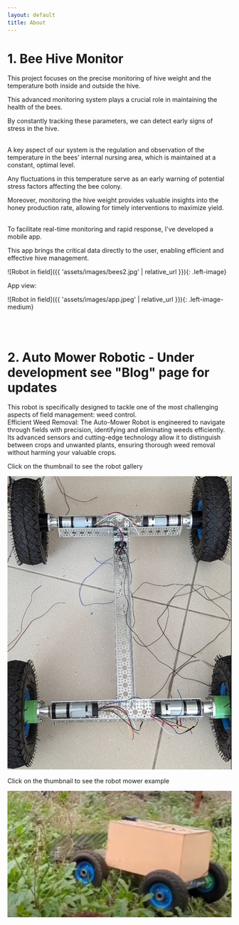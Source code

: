 ```yaml
---
layout: default
title: About
---
```

# 1. Bee Hive Monitor
<p class="larger-font">
This project focuses on the precise monitoring of hive weight and the temperature both inside and outside the hive.<br> 

This advanced monitoring system plays a crucial role in maintaining the health of the bees. <br>

By constantly tracking these parameters, we can detect early signs of stress in the hive.<br><br>

A key aspect of our system is the regulation and observation of the temperature in the bees' internal nursing area, which is maintained at a constant, optimal level.<br>

Any fluctuations in this temperature serve as an early warning of potential stress factors affecting the bee colony.<br>

Moreover, monitoring the hive weight provides valuable insights into the honey production rate, allowing for timely interventions to maximize yield.<br><br>

To facilitate real-time monitoring and rapid response, I've developed a mobile app. <br>

This app brings the critical data directly to the user, enabling efficient and effective hive management.<br>
</p>

![Robot in field]({{ 'assets/images/bees2.jpg' | relative_url }}){: .left-image} 


<p class="larger-font">
App view:
</p>

</p>
![Robot in field]({{ 'assets/images/app.jpeg' | relative_url }}){: .left-image-medium} 


<p class="larger-font">
<br><br>
</p>


# 2. Auto Mower Robotic - Under development see "Blog" page for updates

<p class="larger-font">
 This robot is specifically designed to tackle one of the most challenging aspects of field management: weed control.<br>
Efficient Weed Removal: The Auto-Mower Robot is engineered to navigate through fields with precision, identifying and eliminating weeds efficiently. <br> Its advanced sensors and cutting-edge technology allow it to distinguish between crops and unwanted plants, ensuring thorough weed removal without harming your valuable crops.<br>
</p>

<p class="larger-font">
Click on the thumbnail to see the robot gallery
</p>
<a href="https://photos.app.goo.gl/6LumGxPBMBDxDX7J6">
  <img src="assets/images/robot_thumb2.png" alt="Hive Video" class="left-image-small">
</a>

<p class="larger-font">
Click on the thumbnail to see the robot mower example
</p>
<a href="assets/images/robot_cut1.mp4">
  <img src="assets/images/robot_mower.png" alt="Hive Video">
</a>


<!--![Robot in field]({{ 'assets/images/robot_in_field1.jpeg' | relative_url }}){: .custom-class}-->
